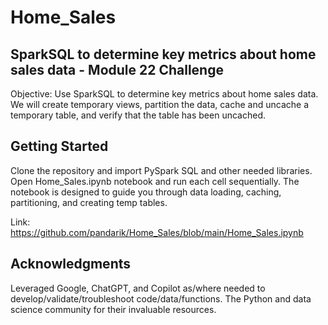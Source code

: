 # Home_Sales
## SparkSQL to determine key metrics about home sales data - Module 22 Challenge
Objective: Use SparkSQL to determine key metrics about home sales data. We will create temporary views, partition the data, cache and uncache a temporary table, and verify that the table has been uncached.


## Getting Started
Clone the repository and import PySpark SQL and other needed libraries. Open Home_Sales.ipynb notebook and run each cell sequentially. The notebook is designed to guide you through data loading, caching, partitioning, and creating temp tables.

Link: https://github.com/pandarik/Home_Sales/blob/main/Home_Sales.ipynb



## Acknowledgments
Leveraged Google, ChatGPT, and Copilot as/where needed to develop/validate/troubleshoot code/data/functions. The Python and data science community for their invaluable resources.
